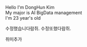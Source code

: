 Hello I'm DongHun Kim  
My major is AI BigData management  
I'm 23 year's old  

수정했습니다람쥐.
수정또했다람쥐.

취미추가